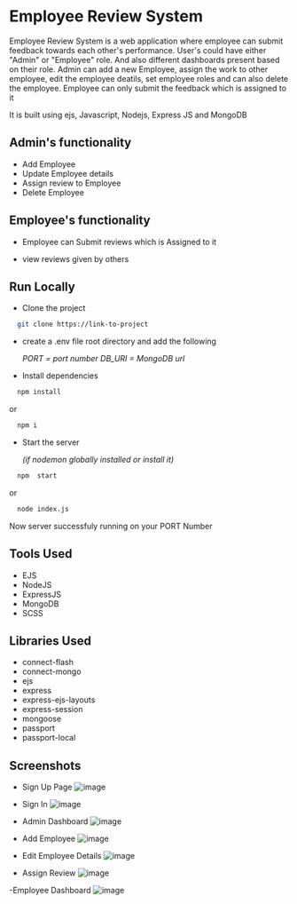 
# Employee Review System

Employee Review System is a web application where employee can submit feedback towards each other's performance. User's could have either "Admin" or "Employee" role. And also different dashboards present based on their role. Admin can add a new Employee, assign the work to other employee, edit the employee deatils, set employee roles and can also delete the employee.
Employee  can only submit the feedback which is assigned to it

It is built using ejs, Javascript, Nodejs, Express JS and MongoDB


## Admin's functionality

- Add Employee 
- Update Employee details
- Assign review to Employee
- Delete Employee


##  Employee's functionality

- Employee can Submit reviews which is Assigned to it

- view reviews given by others 
## Run Locally

- Clone the project

```bash
  git clone https://link-to-project
```

- create a .env file root directory  and add the following 

    *PORT = port number*
    *DB_URI = MongoDB url*



- Install dependencies

```bash
  npm install
```
or

```bash
  npm i
```

- Start the server

    *(if nodemon globally installed or install it)*
```bash
  npm  start 
```
  or

```bash
  node index.js
```

  Now server successfuly running on your PORT Number 





  

## Tools Used

- EJS
- NodeJS
- ExpressJS
- MongoDB
- SCSS



## Libraries Used

- connect-flash
- connect-mongo
- ejs
- express
- express-ejs-layouts
- express-session
- mongoose
- passport
- passport-local
## Screenshots

- Sign Up Page
![image](https://github.com/akshayop/Employee-review-system/assets/106054360/3733c7bd-2f9d-455f-a42b-be183d55c653)

- Sign In
![image](https://github.com/akshayop/Employee-review-system/assets/106054360/358f1c55-021e-4672-9ff4-e9a35cb0bb1a)

- Admin Dashboard
![image](https://github.com/akshayop/Employee-review-system/assets/106054360/f7e635f9-7d3e-4b02-a89a-213aa5489c0c)

- Add Employee
![image](https://github.com/akshayop/Employee-review-system/assets/106054360/2bad496f-2901-4863-b967-ce4b61480c8c)

- Edit Employee Details
![image](https://github.com/akshayop/Employee-review-system/assets/106054360/30560b04-2004-439d-8328-88641a85cf72)

- Assign Review
![image](https://github.com/akshayop/Employee-review-system/assets/106054360/9f97cc0c-78a0-4309-8d7b-d3b5aab31c46)

-Employee Dashboard
![image](https://github.com/akshayop/Employee-review-system/assets/106054360/02fb21fe-5237-498d-8c95-7a864e85ecf9)
